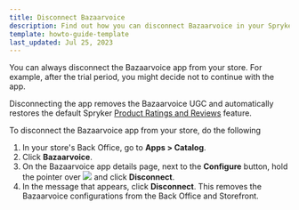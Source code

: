 ```yaml
---
title: Disconnect Bazaarvoice
description: Find out how you can disconnect Bazaarvoice in your Spryker shop
template: howto-guide-template 
last_updated: Jul 25, 2023
---
```


You can always disconnect the Bazaarvoice app from your store. For example, after the trial period, you might decide not to continue with the app. 

Disconnecting the app removes the Bazaarvoice UGC and automatically restores the default Spryker [Product Ratings and Reviews](/docs/pbc/all/ratings-reviews/{{page.version}}/ratings-and-reviews.html) feature.

To disconnect the Bazaarvoice app from your store, do the following

1. In your store's Back Office, go to **Apps&nbsp;<span aria-label="and then">></span> Catalog**. 
2. Click **Bazaarvoice**.
3. On the Bazaarvoice app details page, next to the **Configure** button, hold the pointer over <span class="inline-img"><img src="https://spryker.s3.eu-central-1.amazonaws.com/docs/aop/user/apps/bazzarvoice/disconnect-button.png"></span> and click **Disconnect**. 
4. In the message that appears, click **Disconnect**. This removes the Bazaarvoice configurations from the Back Office and Storefront.